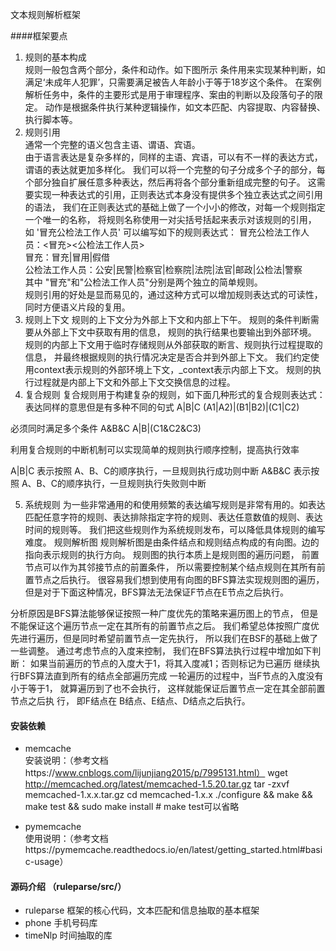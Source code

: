 文本规则解析框架

####框架要点
1. 规则的基本构成  
规则一般包含两个部分，条件和动作。如下图所示
条件用来实现某种判断，如满足‘未成年人犯罪’，只需要满足被告人年龄小于等于18岁这个条件。
在案例解析任务中，条件的主要形式是用于审理程序、案由的判断以及段落句子的限定。
动作是根据条件执行某种逻辑操作，如文本匹配、内容提取、内容替换、执行脚本等。
2. 规则引用  
通常一个完整的语义包含主语、谓语、宾语。  
由于语言表达是复杂多样的，同样的主语、宾语，可以有不一样的表达方式，谓语的表达就更加多样化。
我们可以将一个完整的句子分成多个子的部分，每个部分独自扩展任意多种表达，然后再将各个部分重新组成完整的句子。
这需要实现一种表达式的引用，正则表达式本身没有提供多个独立表达式之间引用的语法，
我们在正则表达式的基础上做了一个小小的修改，对每一个规则指定一个唯一的名称，
将规则名称使用一对尖括号括起来表示对该规则的引用，  
如 '冒充公检法工作人员' 可以编写如下的规则表达式：
冒充公检法工作人员：<冒充><any><公检法工作人员>  
冒充：冒充|冒用|假借  
公检法工作人员：公安|民警|检察官|检察院|法院|法官|邮政|公检法|警察  
其中 "冒充"和"公检法工作人员"分别是两个独立的简单规则。  
规则引用的好处是显而易见的，通过这种方式可以增加规则表达式的可读性，同时方便语义片段的复用。
3. 规则上下文
规则的上下文分为外部上下文和内部上下午。
规则的条件判断需要从外部上下文中获取有用的信息，
规则的执行结果也要输出到外部环境。
规则的内部上下文用于临时存储规则从外部获取的断言、规则执行过程提取的信息，
并最终根据规则的执行情况决定是否合并到外部上下文。
我们约定使用context表示规则的外部环境上下文，_context表示内部上下文。
规则的执行过程就是内部上下文和外部上下文交换信息的过程。
4. 复合规则
复合规则用于构建复杂的规则，如下面几种形式的复合规则表达式：
表达同样的意思但是有多种不同的句式
A|B|C
(A1|A2)|(B1|B2)|(C1|C2)

必须同时满足多个条件
A&B&C
A|B|(C1&C2&C3)

利用复合规则的中断机制可以实现简单的规则执行顺序控制，提高执行效率

A|B|C  表示按照 A、B、C的顺序执行，一旦规则执行成功则中断
A&B&C  表示按照 A、B、C的顺序执行，一旦规则执行失败则中断


5. 系统规则
为一些非常通用的和使用频繁的表达编写规则是非常有用的。如表达匹配任意字符的规则、表达排除指定字符的规则、表达任意数值的规则、表达时间的规则等。
我们把这些规则作为系统规则发布，可以降低具体规则的编写难度。
规则解析图
规则解析图是由条件结点和规则结点构成的有向图。边的指向表示规则的执行方向。
规则图的执行本质上是规则图的遍历问题，
前置节点可以作为其邻接节点的前置条件，
所以需要控制某个结点规则在其所有前置节点之后执行。
很容易我们想到使用有向图的BFS算法实现规则图的遍历，
但是对于下面这种情况，BFS算法无法保证F节点在E节点之后执行。

分析原因是BFS算法能够保证按照一种广度优先的策略来遍历图上的节点，
但是不能保证这个遍历节点一定在其所有的前置节点之后。
我们希望总体按照广度优先进行遍历，但是同时希望前置节点一定先执行，
所以我们在BSF的基础上做了一些调整。
通过考虑节点的入度来控制，
我们在BFS算法执行过程中增加如下判断：
如果当前遍历的节点的入度大于1，将其入度减1；否则标记为已遍历
继续执行BFS算法直到所有的结点全部遍历完成
一轮遍历的过程中，当F节点的入度没有小于等于1， 
就算遍历到了也不会执行，
这样就能保证后置节点一定在其全部前置节点之后执	行，
即F结点在 B结点、E结点、D结点之后执行。

#### 安装依赖
- memcache  
安装说明：（参考文档https://www.cnblogs.com/lijunjiang2015/p/7995131.html）
wget http://memcached.org/latest/memcached-1.5.20.tar.gz
tar -zxvf memcached-1.x.x.tar.gz
cd memcached-1.x.x
./configure && make && make test && sudo make install # make test可以省略

- pymemcache  
使用说明：（参考文档https://pymemcache.readthedocs.io/en/latest/getting_started.html#basic-usage）

#### 源码介绍 （ruleparse/src/）
- ruleparse 框架的核心代码，文本匹配和信息抽取的基本框架
- phone 手机号码库
- timeNlp 时间抽取的库